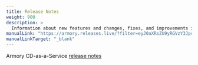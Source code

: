 ```yaml
---
title: Release Notes
weight: 900
description: >
  Information about new features and changes, fixes, and improvements in Armory Continuous Deployment-as-a-Service.
manualLink: "https://armory.releases.live/?filter=eyJ0aXRsZU9yRGVzY3JpcHRpb24iOiIiLCJzY29wZSI6WyJDRC1hcy1hLVNlcnZpY2UiXSwidHlwZSI6W10sImZpZWxkcyI6W119"
manualLinkTarget: "_blank"
---
```


Armory CD-as-a-Service [release notes]("https://armory.releases.live/?filter=eyJ0aXRsZU9yRGVzY3JpcHRpb24iOiIiLCJzY29wZSI6WyJDRC1hcy1hLVNlcnZpY2UiXSwidHlwZSI6W10sImZpZWxkcyI6W119")